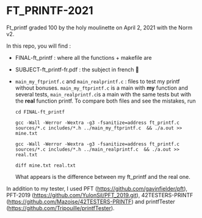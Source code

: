 # FT_PRINTF-2021

Ft_printf graded 100 by the holy moulinette on April 2, 2021 with the Norm v2.

In this repo, you will find : 
- FINAL-ft_printf : where all the functions + makefile are
- SUBJECT-ft_printf-fr.pdf : the subject in french 🥖
- `main_my_ftprintf.c` and  `main_realprintf.c` : files to test my printf without bonuses. `main_my_ftprintf.c` is a main with **my** function and several tests, `main_realprintf.c`is a main with the same tests but with the **real** function printf. To compare both files and see the mistakes, run 
  
  `cd FINAL-ft_printf` 
  
  `gcc -Wall -Werror -Wextra -g3 -fsanitize=address ft_printf.c sources/*.c includes/*.h ../main_my_ftprintf.c  && ./a.out >> mine.txt` 

  `gcc -Wall -Werror -Wextra -g3 -fsanitize=address ft_printf.c sources/*.c includes/*.h ../main_realprintf.c  && ./a.out >> real.txt` 

  `diff mine.txt real.txt`

  What appears is the difference between my ft_printf and the real one.

In addition to my tester, I used PFT (https://github.com/gavinfielder/pft), PFT-2019 (https://github.com/YulonSil/PFT_2019.git), 42TESTERS-PRINTF (https://github.com/Mazoise/42TESTERS-PRINTF) and printfTester (https://github.com/Tripouille/printfTester). 
